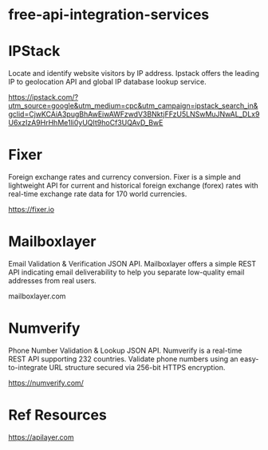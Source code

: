 # free-api-integration-services

# IPStack
Locate and identify website visitors by IP address. 
Ipstack offers the leading IP to geolocation
API and global IP database lookup service.

https://ipstack.com/?utm_source=google&utm_medium=cpc&utm_campaign=ipstack_search_in&gclid=CjwKCAiA3pugBhAwEiwAWFzwdV3BNktjFFzU5LNSwMuJNwAL_DLx9U6xzIzA9HrHhMe1li0yUQIt9hoCf3UQAvD_BwE


# Fixer 
Foreign exchange rates and currency conversion.
Fixer is a simple and lightweight API for current and historical foreign exchange (forex) rates with real-time exchange rate data for 170 world currencies.

https://fixer.io

# Mailboxlayer
Email Validation & Verification JSON API.
Mailboxlayer offers a simple REST API indicating email deliverability to help you separate low-quality email addresses from real users.

mailboxlayer.com


# Numverify
Phone Number Validation & Lookup JSON API. 
Numverify is a real-time REST API supporting 232 countries. Validate phone numbers using an easy-to-integrate URL structure secured via 256-bit HTTPS encryption.

https://numverify.com/



# Ref Resources 

https://apilayer.com
